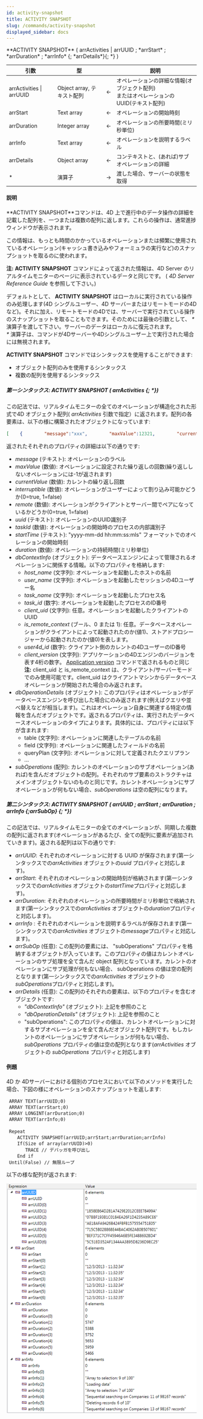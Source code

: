 ```yaml
---
id: activity-snapshot
title: ACTIVITY SNAPSHOT
slug: /commands/activity-snapshot
displayed_sidebar: docs
---
```


<!--REF #_command_.ACTIVITY SNAPSHOT.Syntax-->**ACTIVITY SNAPSHOT** ( arrActivities | arrUUID ; *arrStart* ; *arrDuration* ; *arrInfo* {; *arrDetails*}{; *} )<!-- END REF-->
<!--REF #_command_.ACTIVITY SNAPSHOT.Params-->
| 引数 | 型 |  | 説明 |
| --- | --- | --- | --- |
| arrActivities &#124; arrUUID | Object array, テキスト配列 | &#8592; | オペレーションの詳細な情報(オブジェクト配列)<br/>またはオペレーションの UUID(テキスト配列) |
| arrStart | Text array | &#8592; | オペレーションの開始時刻 |
| arrDuration | Integer array | &#8592; | オペレーションの所要時間(ミリ秒単位) |
| arrInfo | Text array | &#8592; | オペレーションを説明するラベル |
| arrDetails | Object array | &#8592; | コンテキストと、(あれば)サブオペレーションの詳細 |
| * | 演算子 | &#8594;  | 渡した場合、サーバーの状態を取得 |

<!-- END REF-->

#### 説明 

<!--REF #_command_.ACTIVITY SNAPSHOT.Summary-->**ACTIVITY SNAPSHOT**コマンドは、4D 上で進行中のデータ操作の詳細を記載した配列を、一つまたは複数の配列に返します。<!-- END REF-->これらの操作は、通常進捗ウィンドウが表示されます。

この情報は、もっとも時間のかかっているオペレーションまたは頻繁に使用されているオペレーション(キャッシュ書き込みやフォーミュラの実行など)のスナップショットを取るのに使われます。

**注:** **ACTIVITY SNAPSHOT** コマンドによって返された情報は、4D Server のリアルタイムモニターのページに表示されているデータと同じです。 ( *4D Server Reference Guide* を参照して下さい。)

デフォルトとして、 **ACTIVITY SNAPSHOT** はローカルに実行されている操作のみ処理します(4D シングルユーザー、4D サーバーまたはリモートモードの4Dなど)。それに加え、リモートモードの4Dでは、サーバーで実行されている操作のスナップショットを取ることもできます。そのためには最後の引数として、 *\** 演算子を渡して下さい。サーバーのデータはローカルに復元されます。  
*\** 演算子は、コマンドが4Dサーバーや4Dシングルユーザー上で実行された場合には無視されます。

**ACTIVITY SNAPSHOT** コマンドではシンタックスを使用することができます:

* オブジェクト配列のみを使用するシンタックス
* 複数の配列を使用するシンタックス

##### 第一シンタックス: ACTIVITY SNAPSHOT ( arrActivities {; \*}) 

この記法では、リアルタイムモニターの全てのオペレーションが構造化された形式で4D オブジェクト配列( *arrActivities* 引数で指定）に返されます。配列の各要素は、以下の様に構築されたオブジェクトになっています:

```json
[    {        "message":"xxx",        "maxValue":12321,        "currentValue":63212,        "interruptible:0,        "remote":0,        "uuid":"deadbeef",        "taskId":xxx,        "startTime":"2014-03-20 13:37:00:123",        "duration":92132,        "dbContextInfo":{            "task_id": xxx,            "user_name": Jean,            "host_name": HAL,            "task_name": "CreateIndexLocal",            "client_uid": "DE4DB33F33F"            "user4d_id ": 1,            "client_version ": 123456        },        "dbOperationDetails":{            table: "myTable"            field: "Field_1"        },        "subOperations":[            {"message":"xxx",            ...}            ]    },    {...}]
```

返されたそれぞれのプロパティの詳細は以下の通りです:

* *message* (テキスト): オペレーションのラベル
* *maxValue* (数値): オペレーションに設定された繰り返しの回数(繰り返ししないオペレーションには-1が返されます)
* *currentValue* (数値): カレントの繰り返し回数
* *interruptible* (数値): オペレーションがユーザーによって割り込み可能かどうか(0=true, 1=false)
* *remote* (数値): オペレーションがクライアントとサーバー間でペアになっているかどうか(0=true, 1=false)
* *uuid* (テキスト): オペレーションのUUID識別子
* *taskId* (数値): オペレーションの開始時のプロセスの内部識別子
* *startTime* (テキスト): "yyyy-mm-dd hh:mm:ss:mls" フォーマットでのオペレーションの開始時刻
* *duration* (数値): オペレーションの持続時間(ミリ秒単位)
* *dbContextInfo* (オブジェクト): データベースエンジンによって管理されるオペレーションに関係する情報。以下のプロパティを格納します:  
   * *host\_name* (文字列): オペレーションを起動したホストの名前  
   * *user\_name* (文字列): オペレーションを起動したセッションの4Dユーザー名  
   * *task\_name* (文字列): オペレーションを起動したプロセス名  
   * *task\_id* (数字): オペレーションを起動したプロセスのID番号  
   * *client\_uid* (文字列): 任意。オペレーションを起動したクライアントのUUID  
   * *is\_remote\_context* (ブール、0 または 1): 任意。データベースオペレーションがクライアントによって起動されたのか(値1)、ストアドプロシージャーから起動されたのか(値0)を表します。  
   * *user4d\_id* (数字): クライアント側のカレントの4DユーザーのID番号  
   * *client\_version* (文字列): アプリケーションの4Dエンジンのバージョンを表す4桁の数字。 [Application version](application-version.md) コマンドで返されるものと同じ  
**注:** client\_uid と is\_remote\_context は、クライアント/サーバーモードでのみ使用可能です。client\_uid はクライアントマシンからデータベースオペレーションが開始された場合のみ返されます。
* *dbOperationDetails* (オブジェクト): このプロパティはオペレーションがデータベースエンジンを呼び出した場合にのみ返されます(例えばクエリや並べ替えなどが相当します)。これはオペレーション自身に関連する特定の情報を含んだオブジェクトです。返されるプロパティは、実行されたデータベースオペレーションのタイプによります。具体的には、プロパティには以下が含まれます:  
   * table (文字列): オペレーションに関連したテーブルの名前  
   * field (文字列): オペレーションに関連したフィールドの名前  
   * queryPlan (文字列): オペレーションに対して定義されたクエリプラン  
   * ...
* *subOperations* (配列): カレントのオペレーションのサブオペレーション(あれば)を含んだオブジェクトの配列。それぞれのサブ要素のストラクチャはメインオブジェクトないのものと同じです。カレントオペレーションにサブオペレーションが何もない場合、*subOperations* は空の配列になります。

##### 第二シンタックス: ACTIVITY SNAPSHOT ( arrUUID ; arrStart ; arrDuration ; arrInfo {;arrSubOp} {; \*}) 

この記法では、リアルタイムモニターの全てのオペレーションが、同期した複数の配列に返されます(オペレーションがあるたび、全ての配列に要素が追加されていきます)。返される配列は以下の通りです:

* *arrUUID*: それぞれのオペレーションに対する UUID が保存されます(第一シンタックスでの*arrActivities* オブジェクトの*uuid* プロパティと対応します)。
* *arrStart*: それぞれのオペレーションの開始時刻が格納されます(第一シンタックスでの*arrActivities* オブジェクトの*startTime*プロパティと対応します)。
* *arrDuration*: それぞれのオペレーションの所要時間がミリ秒単位で格納されます(第一シンタックスでの*arrActivities* オブジェクトの*duration*プロパティと対応します)。
* *arrInfo* : それぞれのオペレーションを説明するラベルが保存されます(第一シンタックスでの*arrActivities* オブジェクトの*message*プロパティと対応します)。
* *arrSubOp* (任意): この配列の要素には、 "subOperations" プロパティを格納するオブジェクトが入っています。このプロパティの値はカレントオペレーションのサブ処理を全て含んだ object 配列となっています。カレントのオペレーションにサブ処理が何もない場合、 subOperations の値は空の配列となります(第一シンタックスでの*arrActivities* オブジェクトの *subOperations*プロパティと対応します)。
* *arrDetails* (任意): この配列のそれぞれの要素は、以下のプロパティを含むオブジェクトです:  
   * *"dbContextInfo"* (オブジェクト): 上記を参照のこと  
   * *"dbOperationDetails"* (オブジェクト): 上記を参照のこと  
   * "subOperations": このプロパティの値は、カレントオペレーションに対するサブオペレーションを全て含んだオブジェクト配列です。もしカレントのオペレーションにサブオペレーションが何もない場合、*subOperations* プロパティの値は空の配列となります(*arrActivities* オブジェクトの *subOperations* プロパティと対応します)

#### 例題 

4D か 4Dサーバーにおける個別のプロセスにおいて以下のメソッドを実行した場合、下図の様にオペレーションのスナップショットを返します:

```4d
 ARRAY TEXT(arrUUID;0)
 ARRAY TEXT(arrStart;0)
 ARRAY LONGINT(arrDuration;0)
 ARRAY TEXT(arrInfo;0)
 
 Repeat
    ACTIVITY SNAPSHOT(arrUUID;arrStart;arrDuration;arrInfo)
    If(Size of array(arrUUID)>0)
       TRACE // デバッガを呼び出し
    End if
 Until(False) // 無限ループ
```

以下の様な配列が返されます:

![](../assets/en/commands/pict1213741.en.png)
